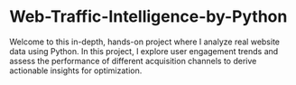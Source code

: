 # Web-Traffic-Intelligence-by-Python
Welcome to this in-depth, hands-on project where I analyze real website data using Python. In this project, I explore user engagement trends and assess the performance of different acquisition channels to derive actionable insights for optimization.
